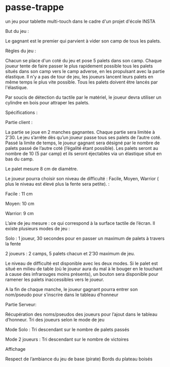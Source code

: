 # passe-trappe
un jeu pour tablette multi-touch dans le cadre d'un projet d'école INSTA

But du jeu : 

Le gagnant est le premier qui parvient à vider son camp de tous les palets.

Règles du jeu : 

Chacun se place d'un coté du jeu et pose 5 palets dans son camp. Chaque joueur tente de faire passer le plus rapidement possible tous les palets situés dans son camp vers le camp adverse, en les propulsant avec la partie élastique. Il n'y a pas de tour de jeu, les joueurs lancent leurs palets en même temps le plus vite possible. Tous les palets doivent être lancés par l'élastique. 

Par soucis de détection du tactile par le matériel, le joueur devra utiliser un cylindre en bois  pour attraper les palets.

Spécifications : 

Partie client :

La partie se joue en 2 manches gagnantes.
Chaque partie sera limitée à 2’30. Le jeu s’arrête dès qu’un joueur passe tous ses palets de l’autre coté. Passé la limite de temps, le joueur gagnant sera désigné par le nombre de palets passé de l’autre coté (l’égalité étant possible).
Les palets seront au nombre de 10 (5 par camp) et ils seront éjectables via un élastique situé en bas du camp.

Le palet mesure 8 cm de diamètre.

Le joueur pourra choisir son niveau de difficulté : Facile, Moyen, Warrior ( plus le niveau est élevé plus la fente sera petite). : 

Facile : 11 cm

Moyen: 10 cm

Warrior: 9 cm

L’aire de jeu mesure : ce qui correspond à la surface tactile de l’écran.
Il existe plusieurs modes de jeu :

Solo : 1 joueur, 30 secondes pour en passer un maximum de palets à travers la fente

2 joueurs : 2 camps, 5 palets chacun et 2’30 maximum de jeu.

Le niveau de difficulté est disponible avec les deux modes.
Si le palet est situé en milieu de table (où le joueur aura du mal à le bouger en le touchant à cause des infrarouges moins présents), un bouton sera disponible pour ramener les palets inaccessibles vers le joueur.


A la fin de chaque manche, le joueur gagnant pourra entrer son nom/pseudo pour s’inscrire dans le tableau d’honneur

Partie Serveur:

Récupération des noms/pseudos des joueurs pour l’ajout dans le tableau d’honneur.
Tri des joueurs selon le mode de jeu

Mode Solo : Tri descendant sur le nombre de palets passés

Mode 2 joueurs : Tri descendant sur le nombre de victoires

Affichage

Respect de l’ambiance du jeu de base (pirate)
Bords du plateau boisés

